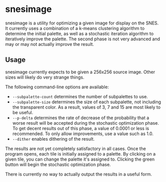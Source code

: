 snesimage
=========

snesimage is a utility for optimizing a given image for display on the SNES. It
currently uses a combination of a k-means clustering algorithm to determine the
initial palette, as well as a stochastic iteration algorithm to iteratively
improve the palette. The second phase is not very advanced and may or may not
actually improve the result.

Usage
-----

snesimage currently expects to be given a 256x256 source image. Other sizes will
likely do very strange things.

The following command-line options are available:

* `--subpalette-count` determines the number of subpalettes to use.
* `--subpalette-size` determines the size of each subpalette, not including the
  transparent color. As a result, values of 3, 7 and 15 are most likely to be
  useful.
* `--p-delta` determines the rate of decrease of the probability that a worse
  result will be accepted during the stochastic optimization phase. To get
  decent results out of this phase, a value of 0.0001 or less is recommended. To
  only allow improvements, use a value such as 1.0.
* `--dither` enables dithering of the result.

The results are not yet completely satisfactory in all cases. Once the program
opens, each tile is initially assigned to a palette. By clicking on a given
tile, you can change the palette it's assigned to. Clicking the green button
will begin the stochastic optimization phase.

There is currently no way to actually output the results in a useful form.
